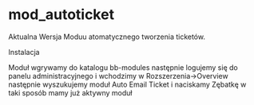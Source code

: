 mod_autoticket
==============

Aktualna Wersja Moduu atomatycznego tworzenia ticketów.

Instalacja

Moduł wgrywamy do katalogu bb-modules następnie logujemy się do panelu administracyjnego i wchodzimy w Rozszerzenia->Overview
następnie wyszukujemy moduł Auto Email Ticket i naciskamy Zębatkę w taki sposób mamy już aktywny moduł
